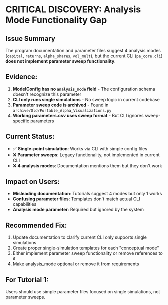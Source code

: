 # CRITICAL DISCOVERY: Analysis Mode Functionality Gap

## Issue Summary
The program documentation and parameter files suggest 4 analysis modes (`capital`, `returns`, `alpha_shares`, `vol_mult`), but the current CLI (`pa_core.cli`) **does not implement parameter sweep functionality**.

## Evidence:
1. **ModelConfig has no `analysis_mode` field** - The configuration schema doesn't recognize this parameter
2. **CLI only runs single simulations** - No sweep logic in current codebase  
3. **Parameter sweep code is archived** - Found in `archive/Old/Portable_Alpha_Visualizations.py`
4. **Working parameters.csv uses sweep format** - But CLI ignores sweep-specific parameters

## Current Status:
- ✅ **Single-point simulation**: Works via CLI with simple config files
- ❌ **Parameter sweeps**: Legacy functionality, not implemented in current CLI
- ❌ **4 analysis modes**: Documentation mentions them but they don't work

## Impact on Users:
- **Misleading documentation**: Tutorials suggest 4 modes but only 1 works
- **Confusing parameter files**: Templates don't match actual CLI capabilities  
- **Analysis mode parameter**: Required but ignored by the system

## Recommended Fix:
1. Update documentation to clarify current CLI only supports single simulations
2. Create proper single-simulation templates for each "conceptual mode"
3. Either implement parameter sweep functionality or remove references to it
4. Make analysis_mode optional or remove it from requirements

## For Tutorial 1:
Users should use simple parameter files focused on single simulations, not parameter sweeps.
